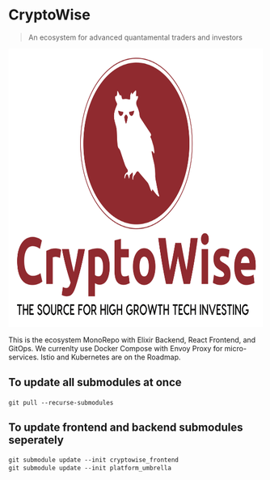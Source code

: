 # CryptoWise
> An ecosystem for advanced quantamental traders and investors

<!-- ![](./docs/assets/particle-background.gif) -->
<img src="./misc/media/color_logo_with_background.png" width="100%" height="550">

This is the ecosystem MonoRepo with Elixir Backend, React Frontend, and GitOps. We currenlty use Docker Compose with Envoy Proxy for micro-services. Istio and Kubernetes are on the Roadmap.

## To update all submodules at once
`git pull --recurse-submodules`

## To update frontend and backend submodules seperately
```
git submodule update --init cryptowise_frontend
git submodule update --init platform_umbrella
```

